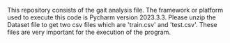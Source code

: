 This repository consists of the gait analysis file. The framework or platform used to execute this code is Pycharm version 2023.3.3. 
Please unzip the Dataset file to get two csv files which are 'train.csv' and 'test.csv'. These files are very important for the execution of the program.
